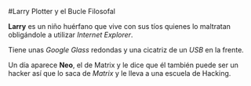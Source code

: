 #Larry Plotter y el Bucle Filosofal

**Larry** es un niño huérfano que vive con sus tíos quienes lo maltratan 
obligándole a utilizar *Internet Explorer*.

Tiene unas *Google Glass* redondas y una cicatriz de un *USB* en la frente.

Un día aparece **Neo**, el de Matrix y le dice que él también puede ser
un hacker así que lo saca de *Matrix* y le lleva a una escuela de
Hacking.

